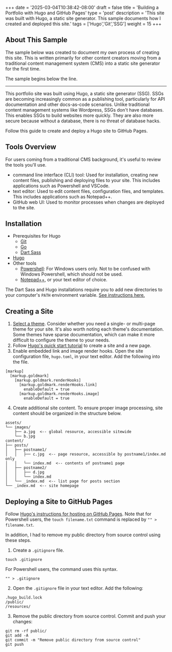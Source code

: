 +++
date = '2025-03-04T10:38:42-08:00'
draft = false
title = 'Building a Portfolio with Hugo and GitHub Pages'
type = 'post'
description = 'This site was built with Hugo, a static site generator. This sample documents how I created and deployed this site.'
tags = ['Hugo','Git','SSG']
weight = 15
+++

## About This Sample

The sample below was created to document my own process of creating this site. This is written primarily for other content creators moving from a traditional content management system (CMS) into a static site generator for the first time.

The sample begins below the line.

---

This portfolio site was built using Hugo, a static site generator (SSG). SSGs are becoming increasingly common as a publishing tool, particularly for API documentation and other docs-as-code scenarios. Unlike traditional content management systems like Wordpress, SSGs don't have databases. This enables SSGs to build websites more quickly. They are also more secure because without a database, there is no threat of database hacks.

Follow this guide to create and deploy a Hugo site to GitHub Pages.

## Tools Overview

For users coming from a traditional CMS background, it's useful to review the tools you'll use.

- command line interface (CLI) tool: Used for installation, creating new content files, publishing and deploying files to your site. This includes applications such as Powershell and VSCode.
- text editor: Used to edit content files, configuration files, and templates. This includes applications such as Notepad++.
- GitHub web UI: Used to monitor processes when changes are deployed to the site.

## Installation

- Prerequisites for Hugo
	- [Git](https://git-scm.com/book/en/v2/Getting-Started-Installing-Git)
	- [Go](https://go.dev/doc/install)
	- [Dart Sass](https://sass-lang.com/install/)
- [Hugo](https://gohugo.io/installation/)
- Other tools
	- [Powershell](https://learn.microsoft.com/en-us/powershell/scripting/install/installing-powershell-on-windows?view=powershell-7.5): For Windows users only. Not to be confused with Windows Powershell, which should not be used.
	- [Notepad++](https://notepad-plus-plus.org/), or your text editor of choice.

The Dart Sass and Hugo installations require you to add new directories to your computer's `PATH` environment variable. [See instructions here.](https://katiek2.github.io/path-doc/)

## Creating a Site

1. [Select a theme](https://themes.gohugo.io/). Consider whether you need a single- or multi-page theme for your site. It's also worth noting each theme's documentation. Some themes have sparse documentation, which can make it more difficult to configure the theme to your needs.
2. Follow [Hugo's quick start tutorial](https://gohugo.io/getting-started/quick-start/) to create a site and a new page.
3. Enable embedded link and image render hooks. Open the site configuration file, `hugo.toml`, in your text editor. Add the following into the file.

```
[markup]
  [markup.goldmark]
    [markup.goldmark.renderHooks]
      [markup.goldmark.renderHooks.link]
        enableDefault = true
      [markup.goldmark.renderHooks.image]
        enableDefault = true
```

4. Create additional site content. To ensure proper image processing, site content should be organized in the structure below.

```
assets/
└── images/
    ├── a.jpg  <-- global resource, accessible sitewide
    └── b.jpg
content/
├── posts/
│   ├── postname1/
│   │   ├── c.jpg  <-- page resource, accessible by postname1/index.md only
│   │   └── index.md  <-- contents of postname1 page
│   ├── postname2/
│   │   ├── d.jpg
│   │   └── index.md
│   └── _index.md  <-- list page for posts section
└── _index.md  <-- site homepage
```

## Deploying a Site to GitHub Pages

Follow [Hugo's instructions for hosting on GitHub Pages](https://gohugo.io/hosting-and-deployment/hosting-on-github/). Note that for Powershell users, the `touch filename.txt` command is replaced by `"" > filename.txt`.

In addition, I had to remove my public directory from source control using these steps.

1. Create a `.gitignore` file.

```
touch .gitignore
```

For Powershell users, the command uses this syntax.

```
"" > .gitignore
```

2. Open the `.gitignore` file in your text editor. Add the following:

```
.hugo_build.lock
/public/
/resources/
```

3. Remove the public directory from source control. Commit and push your changes:

```
git rm -rf public/
git add -A
git commit -m "Remove public directory from source control"
git push
```